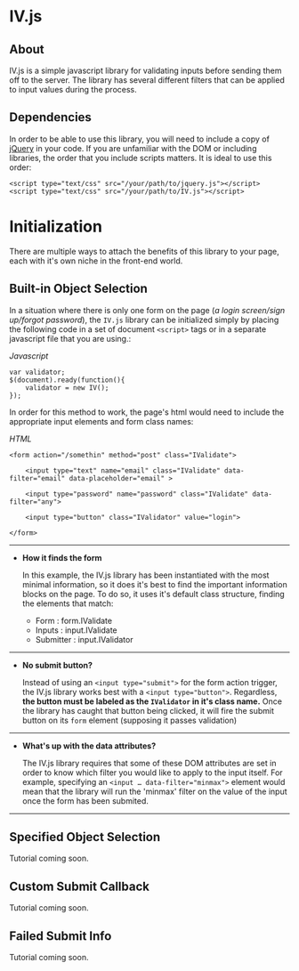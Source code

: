 IV.js
====================


About
---
IV.js is a simple javascript library for validating inputs before sending them off to the server. The  library has several different filters that can be applied to input values during the process.


Dependencies
-------

In order to be able to use this library, you will need to include a copy of [jQuery][1] in your code. If you are unfamiliar with the DOM or including libraries, the order that you include scripts matters. It is ideal to use this order:

    <script type="text/css" src="/your/path/to/jquery.js"></script>
    <script type="text/css" src="/your/path/to/IV.js"></script>


Initialization
====

There are multiple ways to attach the benefits of this library to your page, each with it's own niche in the front-end world.



**Built-in Object Selection**
----

In a situation where there is only one form on the page (*a login screen/sign up/forgot password*), the `IV.js` library can be initialized simply by placing the following code in a set of document `<script>` tags or in a separate javascript file that you are using.:



*Javascript*

	var validator;
    $(document).ready(function(){
    	validator = new IV();
    });


In order for this method to work, the page's html would need to include the appropriate input elements and form class names:

*HTML*

	<form action="/somethin" method="post" class="IValidate">
	
		<input type="text" name="email" class="IValidate" data-filter="email" data-placeholder="email" >
	   	
	   	<input type="password" name="password" class="IValidate" data-filter="any">
	   	   
	    <input type="button" class="IValidator" value="login">
	
	</form>

-----

* **How it finds the form**

   In this example, the IV.js library has been instantiated with the most minimal information, so it does it's best to find the important information blocks on the page. To do so, it uses it's default class structure, finding the elements that match:
	
   * Form : form.IValidate	
   * Inputs : input.IValidate
   * Submitter : input.IValidator
   
 
----

* **No submit button?**


   Instead of using an `<input type="submit">` for the form action trigger, the IV.js library works best with a `<input type="button">`. Regardless, **the button must be labeled as the `IValidator` in it's class name.** Once the library has caught that button being clicked, it will fire the submit button on its `form` element (supposing it passes validation)
   
----
 
 * **What's up with the data attributes?**
  
   The IV.js library requires that some of these DOM attributes are set in order to know which filter you would like to apply to the input itself. For example, specifying an `<input … data-filter="minmax">` element would mean that the library will run the 'minmax' filter on the value of the input once the form has been submited.  
 
----

**Specified Object Selection**
----

Tutorial coming soon.

**Custom Submit Callback**
----

Tutorial coming soon.

**Failed Submit Info**
----

Tutorial coming soon.




  [1]: http://jquery.com/
  